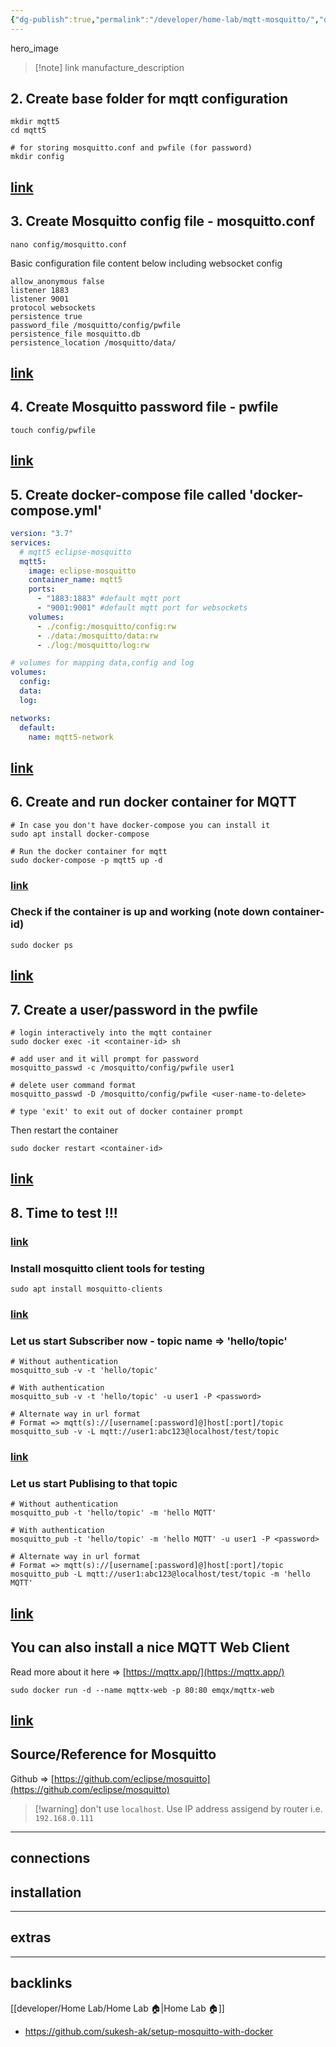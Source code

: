 ```yaml
---
{"dg-publish":true,"permalink":"/developer/home-lab/mqtt-mosquitto/","dgPassFrontmatter":true}
---
```


hero_image

> [!note] link 
> manufacture_description

## 2. Create base folder for mqtt configuration

```shell
mkdir mqtt5
cd mqtt5

# for storing mosquitto.conf and pwfile (for password)
mkdir config

```

## [link](https://github.com/sukesh-ak/setup-mosquitto-with-docker#3-create-mosquitto-config-file---mosquittoconf)

## 3. Create Mosquitto config file - mosquitto.conf

```shell
nano config/mosquitto.conf
```

Basic configuration file content below including websocket config

```
allow_anonymous false
listener 1883
listener 9001
protocol websockets
persistence true
password_file /mosquitto/config/pwfile
persistence_file mosquitto.db
persistence_location /mosquitto/data/
```

## [link](https://github.com/sukesh-ak/setup-mosquitto-with-docker#4-create-mosquitto-password-file---pwfile)

## 4. Create Mosquitto password file - pwfile

```shell
touch config/pwfile
```

## [link](https://github.com/sukesh-ak/setup-mosquitto-with-docker#5-create-docker-compose-file-called-docker-composeyml)

## 5. Create docker-compose file called 'docker-compose.yml'

```yaml
version: "3.7"
services:
  # mqtt5 eclipse-mosquitto
  mqtt5:
    image: eclipse-mosquitto
    container_name: mqtt5
    ports:
      - "1883:1883" #default mqtt port
      - "9001:9001" #default mqtt port for websockets
    volumes:
      - ./config:/mosquitto/config:rw
      - ./data:/mosquitto/data:rw
      - ./log:/mosquitto/log:rw

# volumes for mapping data,config and log
volumes:
  config:
  data:
  log:

networks:
  default:
    name: mqtt5-network

```

## [link](https://github.com/sukesh-ak/setup-mosquitto-with-docker#6-create-and-run-docker-container-for-mqtt)

## 6. Create and run docker container for MQTT

```shell
# In case you don't have docker-compose you can install it
sudo apt install docker-compose

# Run the docker container for mqtt
sudo docker-compose -p mqtt5 up -d

```

### [link](https://github.com/sukesh-ak/setup-mosquitto-with-docker#check-if-the-container-is-up-and-working-note-down-container-id)

### Check if the container is up and working (note down container-id)

```shell
sudo docker ps

```

## [link](https://github.com/sukesh-ak/setup-mosquitto-with-docker#7-create-a-userpassword-in-the-pwfile)

## 7. Create a user/password in the pwfile

```shell
# login interactively into the mqtt container
sudo docker exec -it <container-id> sh

# add user and it will prompt for password
mosquitto_passwd -c /mosquitto/config/pwfile user1

# delete user command format
mosquitto_passwd -D /mosquitto/config/pwfile <user-name-to-delete>

# type 'exit' to exit out of docker container prompt

```

Then restart the container

```shell
sudo docker restart <container-id>
```

## [link](https://github.com/sukesh-ak/setup-mosquitto-with-docker#8-time-to-test-)

## 8. Time to test !!!

### [link](https://github.com/sukesh-ak/setup-mosquitto-with-docker#install-mosquitto-client-tools-for-testing)

### Install mosquitto client tools for testing

```shell
sudo apt install mosquitto-clients

```

### [link](https://github.com/sukesh-ak/setup-mosquitto-with-docker#let-us-start-subscriber-now---topic-name--hellotopic)

### Let us start Subscriber now - topic name => 'hello/topic'

```shell
# Without authentication
mosquitto_sub -v -t 'hello/topic'

# With authentication
mosquitto_sub -v -t 'hello/topic' -u user1 -P <password>

# Alternate way in url format
# Format => mqtt(s)://[username[:password]@]host[:port]/topic
mosquitto_sub -v -L mqtt://user1:abc123@localhost/test/topic

```

### [link](https://github.com/sukesh-ak/setup-mosquitto-with-docker#let-us-start-publising-to-that-topic)

### Let us start Publising to that topic

```shell
# Without authentication
mosquitto_pub -t 'hello/topic' -m 'hello MQTT'

# With authentication
mosquitto_pub -t 'hello/topic' -m 'hello MQTT' -u user1 -P <password>

# Alternate way in url format 
# Format => mqtt(s)://[username[:password]@]host[:port]/topic
mosquitto_pub -L mqtt://user1:abc123@localhost/test/topic -m 'hello MQTT'

```

## [link](https://github.com/sukesh-ak/setup-mosquitto-with-docker#you-can-also-install-a-nice-mqtt-web-client)

## You can also install a nice MQTT Web Client

Read more about it here => [https://mqttx.app/](https://mqttx.app/)

```shell
sudo docker run -d --name mqttx-web -p 80:80 emqx/mqttx-web
```

## [link](https://github.com/sukesh-ak/setup-mosquitto-with-docker#sourcereference-for-mosquitto)

## Source/Reference for Mosquitto

Github => [https://github.com/eclipse/mosquitto](https://github.com/eclipse/mosquitto)

> [!warning] don't use `localhost`. Use IP address assigend by router i.e. `192.168.0.111`

---

## connections

## installation

---
## extras

---
## backlinks
[[developer/Home Lab/Home Lab 🏠\|Home Lab 🏠]]
- https://github.com/sukesh-ak/setup-mosquitto-with-docker
